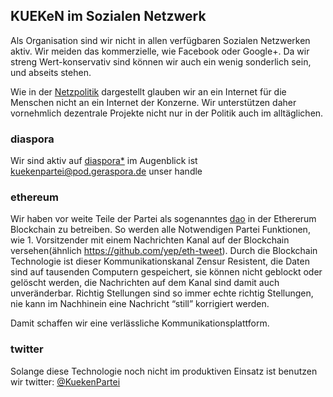 KUEKeN im Sozialen Netzwerk
---------------------------

Als Organisation sind wir nicht in allen verfügbaren Sozialen Netzwerken
aktiv. Wir meiden das kommerzielle, wie Facebook oder Google+. Da wir
streng Wert-konservativ sind können wir auch ein wenig sonderlich sein,
und abseits stehen.

Wie in der [Netzpolitik](/wiki/Netzpolitik "wikilink") dargestellt glauben wir
an ein Internet für die Menschen nicht an ein Internet der Konzerne. Wir
unterstützen daher vornehmlich dezentrale Projekte nicht nur in der
Politik auch im alltäglichen.

### diaspora

Wir sind aktiv auf [diaspora\*](https://diasporafoundation.org/) im
Augenblick ist
[kuekenpartei@pod.geraspora.de](https://pod.geraspora.de/people/253952d09cd60133273c4860008dbc6c)
unser handle

### ethereum

Wir haben vor weite Teile der Partei als sogenanntes
[dao](https://en.wikipedia.org/wiki/Decentralized_autonomous_organization)
in der Ethererum Blockchain zu betreiben. So werden alle Notwendigen
Partei Funktionen, wie 1. Vorsitzender mit einem Nachrichten Kanal auf
der Blockchain versehen(ähnlich <https://github.com/yep/eth-tweet>).
Durch die Blockchain Technologie ist dieser Kommunikationskanal Zensur
Resistent, die Daten sind auf tausenden Computern gespeichert, sie
können nicht geblockt oder gelöscht werden, die Nachrichten auf dem
Kanal sind damit auch unveränderbar. Richtig Stellungen sind so immer
echte richtig Stellungen, nie kann im Nachhinein eine Nachricht “still”
korrigiert werden.

Damit schaffen wir eine verlässliche Kommunikationsplattform.

### twitter

Solange diese Technologie noch nicht im produktiven Einsatz ist benutzen
wir twitter: [@KuekenPartei](https://twitter.com/KuekenPartei)
